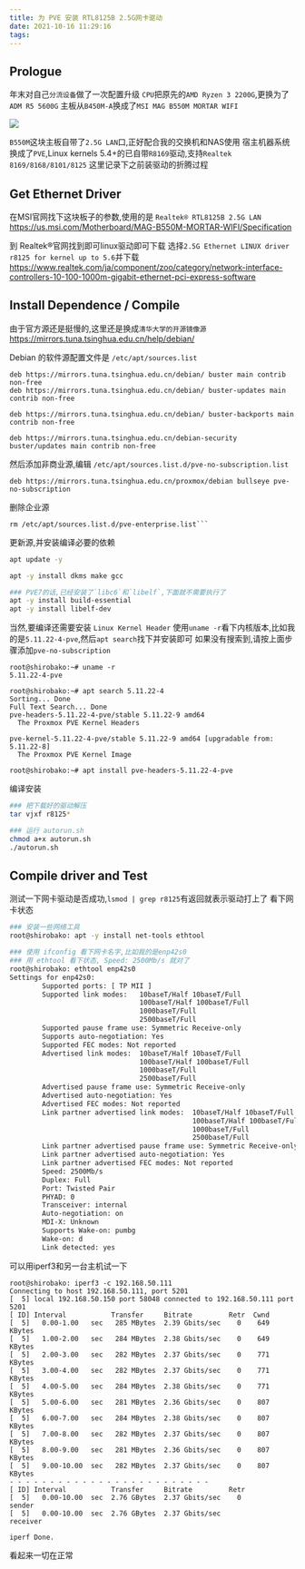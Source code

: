 ```yaml
---
title: 为 PVE 安装 RTL8125B 2.5G网卡驱动
date: 2021-10-16 11:29:16
tags:
---
```


## Prologue

年末对自己`分流设备`做了一次配置升级
`CPU`把原先的`AMD Ryzen 3 2200G`,更换为了`ADM R5 5600G`
主板从`B450M-A`换成了`MSI MAG B550M MORTAR WIFI`

![](https://ae01.alicdn.com/kf/H9f3740a02b1f4b408b67df3e7c1cdae7r.jpg)


`B550M`这块主板自带了`2.5G LAN`口,正好配合我的交换机和NAS使用
宿主机器系统换成了`PVE`,Linux kernels 5.4+的已自带`R8169`驱动,支持`Realtek 8169/8168/8101/8125`
这里记录下之前装驱动的折腾过程

## Get Ethernet Driver

在MSI官网找下这块板子的参数,使用的是 `Realtek® RTL8125B 2.5G LAN`
https://us.msi.com/Motherboard/MAG-B550M-MORTAR-WIFI/Specification


到 Realtek®官网找到即可linux驱动即可下载
选择`2.5G Ethernet LINUX driver r8125 for kernel up to 5.6`并下载
https://www.realtek.com/ja/component/zoo/category/network-interface-controllers-10-100-1000m-gigabit-ethernet-pci-express-software

## Install Dependence / Compile

由于官方源还是挺慢的,这里还是换成`清华大学的开源镜像源`
https://mirrors.tuna.tsinghua.edu.cn/help/debian/

Debian 的软件源配置文件是 `/etc/apt/sources.list`
```
deb https://mirrors.tuna.tsinghua.edu.cn/debian/ buster main contrib non-free
deb https://mirrors.tuna.tsinghua.edu.cn/debian/ buster-updates main contrib non-free

deb https://mirrors.tuna.tsinghua.edu.cn/debian/ buster-backports main contrib non-free

deb https://mirrors.tuna.tsinghua.edu.cn/debian-security buster/updates main contrib non-free
```

然后添加非商业源,编辑 `/etc/apt/sources.list.d/pve-no-subscription.list`
```
deb https://mirrors.tuna.tsinghua.edu.cn/proxmox/debian bullseye pve-no-subscription
```

删除企业源
```
rm /etc/apt/sources.list.d/pve-enterprise.list```
```

更新源,并安装编译必要的依赖
```bash
apt update -y

apt -y install dkms make gcc

### PVE7的话,已经安装了`libc6`和`libelf`,下面就不需要执行了
apt -y install build-essential
apt -y install libelf-dev
```

当然,要编译还需要安装 `Linux Kernel Header`
使用`uname -r`看下内核版本,比如我的是`5.11.22-4-pve`,然后`apt search`找下并安装即可
如果没有搜索到,请按上面步骤添加`pve-no-subscription`

```shell
root@shirobako:~# uname -r
5.11.22-4-pve

root@shirobako:~# apt search 5.11.22-4
Sorting... Done
Full Text Search... Done
pve-headers-5.11.22-4-pve/stable 5.11.22-9 amd64
  The Proxmox PVE Kernel Headers

pve-kernel-5.11.22-4-pve/stable 5.11.22-9 amd64 [upgradable from: 5.11.22-8]
  The Proxmox PVE Kernel Image

root@shirobako:~# apt install pve-headers-5.11.22-4-pve
```

编译安装
```bash
### 把下载好的驱动解压
tar vjxf r8125*

### 运行 autorun.sh
chmod a+x autorun.sh
./autorun.sh
```

## Compile driver and Test

测试一下网卡驱动是否成功,`lsmod | grep r8125`有返回就表示驱动打上了
看下网卡状态
```bash
### 安装一些网络工具
root@shirobako: apt -y install net-tools ethtool

### 使用 ifconfig 看下网卡名字,比如我的是enp42s0
### 用 ethtool 看下状态, Speed: 2500Mb/s 就对了
root@shirobako: ethtool enp42s0
Settings for enp42s0:
        Supported ports: [ TP MII ]
        Supported link modes:   10baseT/Half 10baseT/Full 
                                100baseT/Half 100baseT/Full 
                                1000baseT/Full 
                                2500baseT/Full 
        Supported pause frame use: Symmetric Receive-only
        Supports auto-negotiation: Yes
        Supported FEC modes: Not reported
        Advertised link modes:  10baseT/Half 10baseT/Full 
                                100baseT/Half 100baseT/Full 
                                1000baseT/Full 
                                2500baseT/Full 
        Advertised pause frame use: Symmetric Receive-only
        Advertised auto-negotiation: Yes
        Advertised FEC modes: Not reported
        Link partner advertised link modes:  10baseT/Half 10baseT/Full 
                                             100baseT/Half 100baseT/Full 
                                             1000baseT/Full 
                                             2500baseT/Full 
        Link partner advertised pause frame use: Symmetric Receive-only
        Link partner advertised auto-negotiation: Yes
        Link partner advertised FEC modes: Not reported
        Speed: 2500Mb/s
        Duplex: Full
        Port: Twisted Pair
        PHYAD: 0
        Transceiver: internal
        Auto-negotiation: on
        MDI-X: Unknown
        Supports Wake-on: pumbg
        Wake-on: d
        Link detected: yes
```

可以用iperf3和另一台主机试一下

```
root@shirobako: iperf3 -c 192.168.50.111
Connecting to host 192.168.50.111, port 5201
[  5] local 192.168.50.150 port 58048 connected to 192.168.50.111 port 5201
[ ID] Interval           Transfer     Bitrate         Retr  Cwnd
[  5]   0.00-1.00   sec   285 MBytes  2.39 Gbits/sec    0    649 KBytes       
[  5]   1.00-2.00   sec   284 MBytes  2.38 Gbits/sec    0    649 KBytes       
[  5]   2.00-3.00   sec   282 MBytes  2.37 Gbits/sec    0    771 KBytes       
[  5]   3.00-4.00   sec   282 MBytes  2.37 Gbits/sec    0    771 KBytes       
[  5]   4.00-5.00   sec   284 MBytes  2.38 Gbits/sec    0    771 KBytes       
[  5]   5.00-6.00   sec   281 MBytes  2.36 Gbits/sec    0    807 KBytes       
[  5]   6.00-7.00   sec   284 MBytes  2.38 Gbits/sec    0    807 KBytes       
[  5]   7.00-8.00   sec   282 MBytes  2.37 Gbits/sec    0    807 KBytes       
[  5]   8.00-9.00   sec   281 MBytes  2.36 Gbits/sec    0    807 KBytes       
[  5]   9.00-10.00  sec   282 MBytes  2.37 Gbits/sec    0    807 KBytes       
- - - - - - - - - - - - - - - - - - - - - - - - -
[ ID] Interval           Transfer     Bitrate         Retr
[  5]   0.00-10.00  sec  2.76 GBytes  2.37 Gbits/sec    0             sender
[  5]   0.00-10.00  sec  2.76 GBytes  2.37 Gbits/sec                  receiver

iperf Done.
```

看起来一切在正常